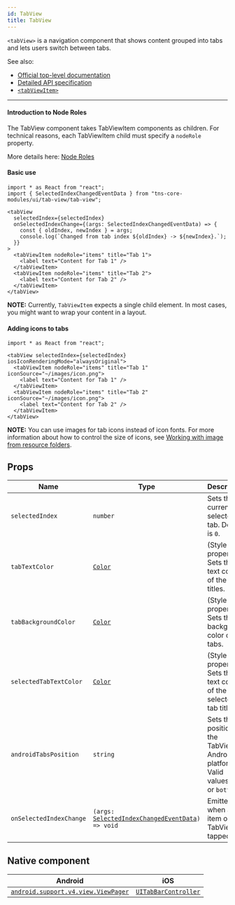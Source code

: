 ```yaml
---
id: TabView
title: TabView
---
```

<!-- contributors: [shirakaba, MisterBrownRSA, rigor789, eddyverbruggen, ikoevska, kharysharpe, ramsesmoreno] -->

`<tabView>` is a navigation component that shows content grouped into tabs and lets users switch between tabs.

See also:

* [Official top-level documentation](https://docs.nativescript.org/ui/components/tab-view)
* [Detailed API specification](https://docs.nativescript.org/api-reference/classes/_ui_tab_view_.tabview)
* [`<tabViewItem>`](/docs/components/tab-view-item)

---

#### Introduction to Node Roles

The TabView component takes TabViewItem components as children. For technical reasons, each TabViewItem child must specify a `nodeRole` property.

More details here: [Node Roles](/docs/core-concepts/node-roles)

#### Basic use

```tsx
import * as React from "react";
import { SelectedIndexChangedEventData } from "tns-core-modules/ui/tab-view/tab-view";

<tabView
  selectedIndex={selectedIndex}
  onSelectedIndexChange={(args: SelectedIndexChangedEventData) => {
    const { oldIndex, newIndex } = args;
    console.log(`Changed from tab index ${oldIndex} -> ${newIndex}.`);
  }}
>
  <tabViewItem nodeRole="items" title="Tab 1">
    <label text="Content for Tab 1" />
  </tabViewItem>
  <tabViewItem nodeRole="items" title="Tab 2">
    <label text="Content for Tab 2" />
  </tabViewItem>
</tabView>
```

**NOTE:** Currently, `TabViewItem` expects a single child element. In most cases, you might want to wrap your content in a layout.

<!-- [> screenshots for=TabView <] -->

#### Adding icons to tabs

```tsx
import * as React from "react";

<tabView selectedIndex={selectedIndex} iosIconRenderingMode="alwaysOriginal">
  <tabViewItem nodeRole="items" title="Tab 1" iconSource="~/images/icon.png">
    <label text="Content for Tab 1" />
  </tabViewItem>
  <tabViewItem nodeRole="items" title="Tab 2" iconSource="~/images/icon.png">
    <label text="Content for Tab 2" />
  </tabViewItem>
</tabView>
```
**NOTE:** You can use images for tab icons instead of icon fonts. For more information about how to control the size of icons, see [Working with image from resource folders](https://docs.nativescript.org/ui/image-resources).

## Props

| Name | Type | Description |
|------|------|-------------|
| `selectedIndex` | `number` | Sets the currently selected tab. Default is `0`.
| `tabTextColor` | [`Color`](https://docs.nativescript.org/api-reference/classes/__nativescript_core_.color) | (Style property) Sets the text color of the tabs titles.
| `tabBackgroundColor` | [`Color`](https://docs.nativescript.org/api-reference/classes/__nativescript_core_.color) | (Style property) Sets the background color of the tabs.
| `selectedTabTextColor` | [`Color`](https://docs.nativescript.org/api-reference/classes/__nativescript_core_.color) | (Style property) Sets the text color of the selected tab title.
| `androidTabsPosition` | `string` | Sets the position of the TabView in Android platform<br/>Valid values: `top` or `bottom`.
| `onSelectedIndexChange`| `(args: `[`SelectedIndexChangedEventData`](https://docs.nativescript.org/api-reference/interfaces/__nativescript_core_.selectedindexchangedeventdata_4)`) => void` | Emitted when an item on the TabView is tapped.

## Native component

| Android | iOS |
|---------|-----|
| [`android.support.v4.view.ViewPager`](https://developer.android.com/reference/android/support/v4/view/ViewPager.html) | [`UITabBarController`](https://developer.apple.com/documentation/uikit/uitabbarcontroller)
